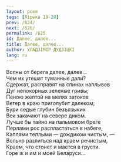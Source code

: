 ```yaml
---
layout: poem
tags: [Лірыка 19-20]
prev: /624/
next: /626/
permalink: /625
id: Далее, далее...
title: Далее, далее...
author: УЛАДЗІМІР ДУДЗІЦКІ
lang: ru
---
```



Волны от берега далее, далее...  
Чем их утешат туманные дали?  
Сдержат, расправят на спинах наплывов  
Дуг непокорных зеленые гривы;  
Пеною желтой на мелях затоков  
Ветер в краю приголубит далеком;  
Бури седые глубин безъязыких  
Век закачают на севере диком.  
Лучше бы тайно на пальмовом бреге  
Перлами рос распластаться в набеге,  
Каплями теплыми — дождиком чистым, —  
Вольно разлиться над краем речистым,  
Краем, что стонет и мается в грусти.  
Горе ж и им и моей Беларуси...  
